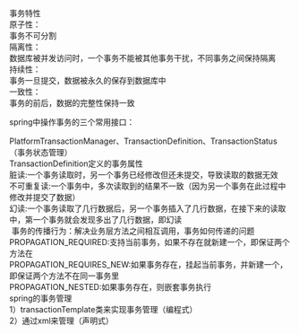 事务特性
<br />
原子性：
<br />
事务不可分割
<br />
隔离性：
<br />
数据库被并发访问时，一个事务不能被其他事务干扰，不同事务之间保持隔离
<br />
持续性：
<br />
事务一旦提交，数据被永久的保存到数据库中
<br />
一致性：
<br />
事务的前后，数据的完整性保持一致

spring中操作事务的三个常用接口：
<div>PlatformTransactionManager、TransactionDefinition、TransactionStatus（事务状态管理）</div>


<div>TransactionDefinition定义的事务属性</div>
<div>
  脏读:一个事务读取时，另一个事务已经修改但还未提交，导致读取的数据无效
</div>
<div>
  不可重复读:一个事务中，多次读取到的结果不一致（因为另一个事务在此过程中修改并提交了数据）
</div>
<div>
  幻读:一个事务读取了几行数据后，另一个事务插入了几行数据，在接下来的读取中，第一个事务就会发现多出了几行数据，即幻读
</div>

<div>
  事务的传播行为：解决业务层方法之间相互调用，事务如何传递的问题
</div>
<div>
PROPAGATION_REQUIRED:支持当前事务，如果不存在就新建一个，即保证两个方法在
</div>
<div>
PROPAGATION_REQUIRES_NEW:如果事务存在，挂起当前事务，并新建一个，即保证两个方法不在同一事务里
</div>
<div>
PROPAGATION_NESTED:如果事务存在，则嵌套事务执行
</div>
<div>spring的事务管理</div>
<div>1）transactionTemplate类来实现事务管理（编程式）</div>
<div>2）通过xml来管理（声明式）</div>
